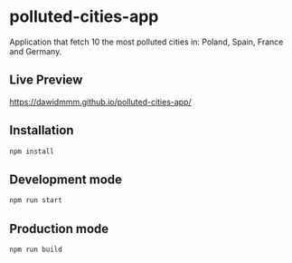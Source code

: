 # polluted-cities-app

Application that fetch 10 the most polluted cities in: Poland, Spain, France and Germany.

## Live Preview

https://dawidmmm.github.io/polluted-cities-app/

## Installation

```bash
npm install
```

## Development mode

```bash
npm run start
```

## Production mode

```bash
npm run build
``` 
